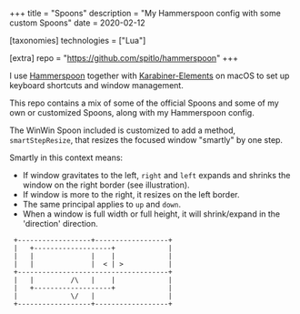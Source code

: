 +++
title = "Spoons"
description = "My Hammerspoon config with some custom Spoons"
date = 2020-02-12

[taxonomies]
technologies = ["Lua"]

[extra]
repo = "https://github.com/spitlo/hammerspoon"
+++

I use [Hammerspoon](https://www.hammerspoon.org/) together with [Karabiner-Elements](https://karabiner-elements.pqrs.org/) on macOS to set up keyboard shortcuts and window management.

This repo contains a mix of some of the official Spoons and some of my own or customized Spoons, along with my Hammerspoon config.

The WinWin Spoon included is customized to add a method, `smartStepResize`, that resizes the focused window "smartly" by one step.

Smartly in this context means:

- If window gravitates to the left, `right` and `left` expands and shrinks the window on the right border (see illustration).
- If window is more to the right, it resizes on the left border.
- The same principal applies to `up` and `down`.
- When a window is full width or full height, it will shrink/expand in the 'direction' direction.

```text
 +------------------+------------------+
 |   +-------------------+             |
 |   |              |    |             |
 |   |              |  < | >           |
 +-------------------------------------+
 |   |         /\   |    |             |
 |   +-------------------+             |
 |             \/   |                  |
 +------------------+------------------+
```
